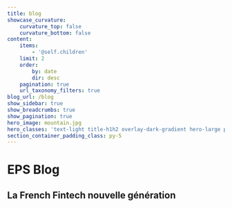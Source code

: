 ```yaml
---
title: blog
showcase_curvature:
    curvature_top: false
    curvature_bottom: false
content:
    items:
        - '@self.children'
    limit: 2
    order:
        by: date
        dir: desc
    pagination: true
    url_taxonomy_filters: true
blog_url: /blog
show_sidebar: true
show_breadcrumbs: true
show_pagination: true
hero_image: mountain.jpg
hero_classes: 'text-light title-h1h2 overlay-dark-gradient hero-large parallax '
section_container_padding_class: py-5
---
```


# **EPS** Blog
## **La French Fintech** nouvelle génération